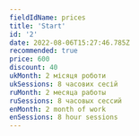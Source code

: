 ```yaml
---
fieldIdName: prices
title: 'Start'
id: '2'
date: 2022-08-06T15:27:46.785Z
recommended: true
price: 600
discount: 40
ukMonth: 2 місяця роботи
ukSessions: 8 часових сесій
ruMonth: 2 месяца работы
ruSessions: 8 часовых сессий
enMonth: 2 month of work
enSessions: 8 hour sessions
---
```

